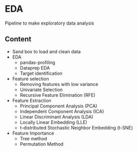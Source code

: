 # EDA
Pipeline to make exploratory data analysis 

## Content
- Sand box to load and clean data
- EDA
	- pandas-profiling
	- Dataprep EDA
	- Target identification
- Feature selection
	- Removing features with low variance
	- Univariate Selection
	- Recursive Feature Elimination (RFE)
- Feature Extraction
	- Principal Component Analysis (PCA)
	- Independent Component Analysis (ICA)
	- Linear Discriminant Analysis (LDA)
	- Locally Linear Embedding (LLE)
	- t-distributed Stochastic Neighbor Embedding (t-SNE)
- Feature Importance
	- Tree method
	- Permutation Method